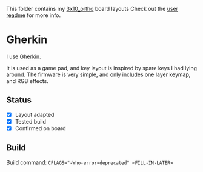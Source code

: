 This folder contains my [3x10\_ortho](../../../default/ortho_3x10) board layouts
Check out the [user readme](../../../../users/bbaserdem/readme.md) for more info.

# Gherkin

I use [Gherkin](../../../../keyboards/40percentclub/gherkin/readme.md).

It is used as a game pad, and key layout is inspired by spare keys I had lying around.
The firmware is very simple, and only includes one layer keymap, and RGB effects.

## Status

* [x] Layout adapted
* [x] Tested build
* [x] Confirmed on board

## Build

Build command: `CFLAGS="-Wno-error=deprecated" <FILL-IN-LATER>`
